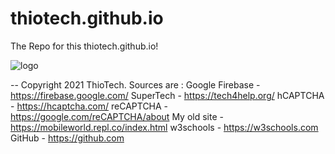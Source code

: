 # thiotech.github.io
The Repo for this thiotech.github.io! 

![logo](https://user-images.githubusercontent.com/80725043/112736504-7e87a680-8f10-11eb-8158-eb889b8235a2.png)
 
 -- Copyright 2021 ThioTech.
Sources are : 
Google Firebase - https://firebase.google.com/
SuperTech - https://tech4help.org/
hCAPTCHA - https://hcaptcha.com/
reCAPTCHA - https://google.com/reCAPTCHA/about
My old site - https://mobileworld.repl.co/index.html
w3schools - https://w3schools.com 
GitHub - https://github.com      

